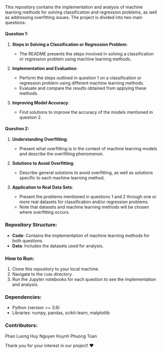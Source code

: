 This repository contains the implementation and analysis of machine learning methods for solving classification and regression problems, as well as addressing overfitting issues. The project is divided into two main questions:

#### Question 1:
1. **Steps in Solving a Classification or Regression Problem**:
   - The README presents the steps involved in solving a classification or regression problem using machine learning methods.

2. **Implementation and Evaluation**:
   - Perform the steps outlined in question 1 on a classification or regression problem using different machine learning methods.
   - Evaluate and compare the results obtained from applying these methods.

3. **Improving Model Accuracy**:
   - Find solutions to improve the accuracy of the models mentioned in question 2.

#### Question 2:
1. **Understanding Overfitting**:
   - Present what overfitting is in the context of machine learning models and describe the overfitting phenomenon.

2. **Solutions to Avoid Overfitting**:
   - Describe general solutions to avoid overfitting, as well as solutions specific to each machine learning method.

3. **Application to Real Data Sets**:
   - Present the problems mentioned in questions 1 and 2 through one or more real datasets for classification and/or regression problems.
   - Note that datasets and machine learning methods will be chosen where overfitting occurs.

### Repository Structure:
- **Code**: Contains the implementation of machine learning methods for both questions.
- **Data**: Includes the datasets used for analysis.

### How to Run:
1. Clone this repository to your local machine.
2. Navigate to the `Code` directory.
3. Run the Jupyter notebooks for each question to see the implementation and analysis.

### Dependencies:
- Python (version >= 3.6)
- Libraries: numpy, pandas, scikit-learn, matplotlib

### Contributors:
Phan Luong Huy
Nguyen Huynh Phuong Toan

Thank you for your interest in our project! ❤
